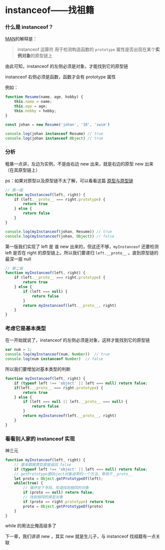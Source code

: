 # instanceof——找祖籍



### 什么是 instanceof？

[MAN](https://developer.mozilla.org/zh-CN/docs/Web/JavaScript/Reference/Operators/instanceof)的解释是：

> instanceof 运算符 用于检测构造函数的 `prototype` 属性是否出现在某个**实例对象**的原型链上

由此可知，instanceof 的左侧必须是对象，才能找到它的原型链

instanceof 右侧必须是函数，函数才会有 prototype 属性

例如：

```javascript
function Resume(name, age, hobby) {
    this.name = name;
    this.age = age;
    this.hobby = hobby;
}

const johan = new Resume('johan', '18', 'swim')

console.log(johan instanceof Resume) // true
console.log(johan instanceof Object) // true
```



### 分析

粗暴一点讲，左边为实例，不是由右边 new 出来，就是右边的原型 new 出来（在其原型链上）

ps：如果对原型以及原型链不太了解，可以看看这篇 [原型与原型链](../原型与原型链.md) 

```javascript
// 第一版
function myInstanceof(left, right) {
    if (left.__proto__ === right.prototype) {
        return true
    } else {
        return false
    }
}

console.log(myInstanceof(johan, Resume)) // true
console.log(myInstanceof(johan, Object)) // false
```

第一版我们实现了 left 是 谁 new 出来的，但这还不够，`myInstanceof` 还要检测 left 是否在 right 的原型链上。所以我们要递归 `left.__proto__` 。直到原型链的最深一层 null

```javascript
// 第二版
function myInstanceof(left, right) {
    if (left.__proto__ === right.prototype) {
        return true
    } else {
        if (left === null) {
            return false
        }
        return myInstanceof(left.__proto__, right)
    }
}
```



### 考虑它是基本类型

在一开始就说了，instanceof 的左侧必须是对象，这样才能找到它的原型链

```javascript
var num = 1;
console.log(myInstanceof(num, Number))  // true
console.log(num instanceof Number)  // false
```

所以我们要增加对基本类型的判断

```javascript
function myInstanceof(left, right) {
  	if (typeof left !== 'object' || left === null) return false;
    if(left.__proto__ === right.prototype) {
        return true
    } else {
        if (left === null || left.__proto__ === null) {
            return false
        }
        return myInstanceof(left.__proto__, right)
    }
}
```



### 看看别人家的 instanceof 实现

神三元

```javascript
function myInstanceof(left, right) {
    // 基本数据类型直接返回 false
    if (typeof left !== 'object' || left === null) return false;
    // getPrototype是Object对象自带的一个方法，等效于__proto__
    let proto = Object.getPrototypeOf(left);
    while(true) {
        // 循环往下寻找，知道找到相同的对象
        if (proto == null) return false;
        // 找到相同的原型对象
        if (proto == right.prototype) return true
        proto = Object.getPrototypeOf(proto)
    }
}
```

while 的用法比俺高级多了





下一章，我们讲讲 new ，其实 new 就是生儿子，与 instanceof 找祖籍有一点关联